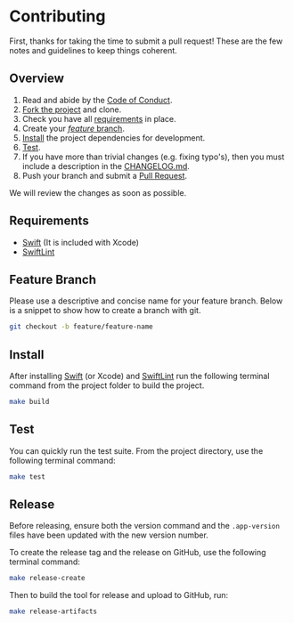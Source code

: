 # Contributing

First, thanks for taking the time to submit a pull request! These are the few notes and guidelines to keep things coherent.

## Overview

1. Read and abide by the [Code of Conduct][code-of-conduct].
1. [Fork the project](https://github.com/ustwo/github-scanner/fork) and clone.
1. Check you have all [requirements](#requirements) in place.
1. Create your [_feature_ branch](#feature-branch).
1. [Install](#install) the project dependencies for development.
1. [Test](#test).
1. If you have more than trivial changes (e.g. fixing typo's), then you must include a description in the [CHANGELOG.md][changelog].
1. Push your branch and submit a [Pull Request](https://github.com/ustwo/github-scanner/compare/).

We will review the changes as soon as possible.

## Requirements

- [Swift][swift] (It is included with Xcode)
- [SwiftLint][swiftlint]

## Feature Branch

Please use a descriptive and concise name for your feature branch. Below is a snippet to show how to create a branch with git.

```sh
git checkout -b feature/feature-name
```

## Install

After installing [Swift][swift] (or Xcode) and [SwiftLint][swiftlint] run the following terminal command from the project folder to build the project.

```sh
make build
```

## Test

You can quickly run the test suite. From the project directory, use the following terminal command:

```sh
make test
```

## Release

Before releasing, ensure both the version command and the `.app-version` files have been updated with the new version number.

To create the release tag and the release on GitHub, use the following terminal command:

```sh
make release-create
```

Then to build the tool for release and upload to GitHub, run:

```sh
make release-artifacts
```

<!-- Links -->

[changelog]: ../CHANGELOG.md
[code-of-conduct]: ../CODE_OF_CONDUCT.md
[swift]: https://github.com/apple/swift
[swiftlint]: https://github.com/realm/SwiftLint
